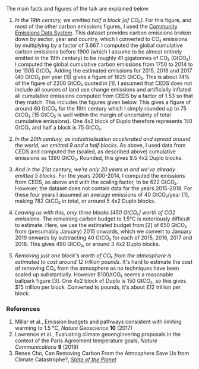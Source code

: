 The main facts and figures of the talk are explained below.

1. _In the 19th century, we emitted half a block [of CO₂]._
For this figure, and most of the other carbon emissions figures, I used the [Community Emissions Data System](https://github.com/JGCRI/CEDS). This dataset provides carbon emissions broken down by sector, year and country, which I converted to CO₂ emissions by multiplying by a factor of 3.667. I computed the global cumulative carbon emissions before 1900 (which I assume to be almost entirely emitted in the 19th century) to be roughly 41 gigatonnes of CO₂ (GtCO₂). I computed the global cumulative carbon emissions from 1750 to 2014 to be 1505 GtCO₂. Adding the estimated emissions for 2015, 2016 and 2017 (40 GtCO₂ per year [1]) gives a figure of 1625 GtCO₂. This is about 74% of the figure of 2200 GtCO₂ quoted in [1]. I assumed that CEDS does not include all sources of land use change emissions and artificially inflated all cumulative emissions computed from CEDS by a factor of 1.53 so that they match. This includes the figures given below. This gives a figure of around 60 GtCO₂ for the 19th century which I simply rounded up to 75 GtCO₂ (15 GtCO₂ is well within the margin of uncertainty of total cumulative emissions). One 4x2 block of Duplo therefore represents 150 GtCO₂ and half a block is 75 GtCO₂.

2. _In the 20th century, as industrialisation accelerated and spread around the world, we emitted 9 and a half blocks._
As above, I used data from CEDS and computed the (scaled, as described above) cumulative emissions as 1390 GtCO₂. Rounded, this gives 9.5 4x2 Duplo blocks.

3. _And in the 21st century, we're only 20 years in and we've already emitted 5 blocks._
For the years 2000-2014, I computed the emissions from CEDS, as above and with the scaling factor, to be 622 GtCO₂. However, the dataset does not contain data for the years 2015-2018. For these four years I assumed an average emissions of 40 GtCO₂/year [1], making 782 GtCO₂ in total, or around 5 4x2 Duplo blocks.

4. _Leaving us with this, only three blocks [450 GtCO₂] worth of CO2 emissions._
The remaining carbon budget to 1.5°C is notoriously difficult to estimate. Here, we use the estimated budget from [2] of 650 GtCO₂ from (presumably January) 2015 onwards, which we convert to January 2019 onwards by subtracting 40 GtCO₂ for each of 2015, 2016, 2017 and 2018. This gives 490 GtCO₂, or around 3 4x2 Duplo blocks.

5. _Removing just one block's worth of CO₂ from the atmosphere is estimated to cost around 12 trillion pounds._
It's hard to estimate the cost of removing CO₂ from the atmosphere as no techniques have been scaled up substantially. However $100/tCO₂ seems a reasonable ballpark figure [3]. One 4x2 block of Duplo is 150 GtCO₂, so this gives $15 trillion per block. Converted to pounds, it's about £12 trillion per block.

### References
1. Millar et al., Emission budgets and pathways consistent with limiting warming to 1.5 °C, _Nature Geoscience_ __10__ (2017)
2. Lawrence et al., Evaluating climate geoengineering proposals in the context of the Paris Agreement temperature goals, _Nature Communications_ __9__ (2018)
3. Renee Cho, Can Removing Carbon From the Atmosphere Save Us from Climate Catastrophe?, [_State of the Planet_](https://blogs.ei.columbia.edu/2018/11/27/carbon-dioxide-removal-climate-change/)
